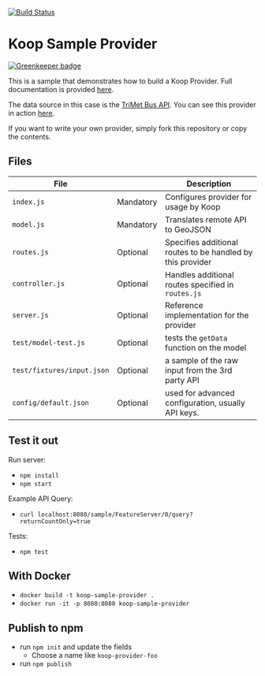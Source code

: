 [![Build Status](https://travis-ci.org/koopjs/koop-sample-provider.svg?branch=master)](https://travis-ci.org/koopjs/koop-sample-provider)

# Koop Sample Provider

[![Greenkeeper badge](https://badges.greenkeeper.io/koopjs/koop-sample-provider.svg)](https://greenkeeper.io/)

This is a sample that demonstrates how to build a Koop Provider. Full documentation is provided [here](https://koopjs.github.io/docs/specs/provider/).

The data source in this case is the [TriMet Bus API](https://developer.trimet.org). You can see this provider in action [here](http://dcdev.maps.arcgis.com/home/item.html?id=2603e7e3f10742f78093edf8ea2adfd8#visualize).

If you want to write your own provider, simply fork this repository or copy the contents.

## Files

| File | | Description |
| --- | --- | --- |
| `index.js` | Mandatory | Configures provider for usage by Koop |
| `model.js` | Mandatory | Translates remote API to GeoJSON |
| `routes.js` | Optional | Specifies additional routes to be handled by this provider |
| `controller.js` | Optional | Handles additional routes specified in `routes.js` |
| `server.js` | Optional | Reference implementation for the provider |
| `test/model-test.js` | Optional | tests the `getData` function on the model |
| `test/fixtures/input.json` | Optional | a sample of the raw input from the 3rd party API |
| `config/default.json` | Optional | used for advanced configuration, usually API keys. |

## Test it out
Run server:
- `npm install`
- `npm start`

Example API Query:
- `curl localhost:8080/sample/FeatureServer/0/query?returnCountOnly=true`

Tests:
- `npm test`

## With Docker

- `docker build -t koop-sample-provider .`
- `docker run -it -p 8080:8080 koop-sample-provider`

## Publish to npm
- run `npm init` and update the fields
  - Choose a name like `koop-provider-foo`
- run `npm publish`
